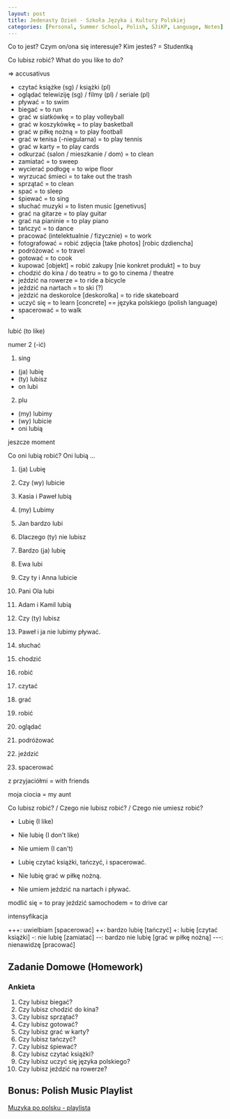 ```yaml
---
layout: post
title: Jedenasty Dzień - Szkoła Języka i Kultury Polskiej
categories: [Personal, Summer School, Polish, SJiKP, Language, Notes]
---
```


Co to jest?
Czym on/ona się interesuje?
Kim jesteś? = Studentką

Co lubisz robić? What do you like to do?

=> accusativus

- czytać książke (sg) / książki (pl)
- oglądać telewiziję (sg) / filmy (pl) / seriale (pl)
- pływać = to swim
- biegać = to run
- grać w siatkówkę = to play volleyball
- grać w koszykówkę = to play basketball
- grać w piłkę nożną = to play football
- grać w tenisa (-niegularna) = to play tennis
- grać w karty = to play cards
- odkurzać (salon / mieszkanie / dom) = to clean
- zamiatać = to sweep
- wycierać podłogę = to wipe floor
- wyrzucać śmieci = to take out the trash
- sprzątać = to clean
- spać = to sleep
- śpiewać = to sing
- słuchać muzyki = to listen music [genetivus]
- grać na gitarze = to play guitar
- grać na pianinie = to play piano
- tańczyć = to dance
- pracować (intelektualnie / fizycznie) = to work
- fotografować = robić zdjęcia [take photos] [robic dzdiencha]
- podróżować = to travel
- gotować = to cook
- kupować [objekt] = robić zakupy [nie konkret produkt] = to buy
- chodzić do kina / do teatru = to go to cinema / theatre
- jeździć na rowerze = to ride a bicycle
- jeździć na nartach = to ski (?)
- jeżdzić na deskorolce [deskorolka] = to ride skateboard
- uczyć się = to learn [concrete]
== języka polskiego (polish language)
- spacerować = to walk
- 


lubić (to like)


numer 2 (-ić)


1. sing
- (ja) lubię
- (ty) lubisz
- on lubi
2. plu
- (my) lubimy
- (wy) lubicie
- oni lubią


jeszcze moment


Co oni lubią robić? Oni lubią ...


1. (ja) Lubię
2. Czy (wy) lubicie
3. Kasia i Paweł lubią
4. (my) Lubimy
5. Jan bardzo lubi
6. Dlaczego (ty) nie lubisz
7. Bardzo (ja) lubię
8. Ewa lubi
9. Czy ty i Anna lubicie
10. Pani Ola lubi
11. Adam i Kamil lubią
12. Czy (ty) lubisz
13. Paweł i ja nie lubimy pływać.


1. słuchać
2. chodzić
3. robić
4. czytać
5. grać
6. robić
7. oglądać
8. podróżować
9. jeździć
10. spacerować


z przyjaciółmi = with friends


moja ciocia = my aunt


Co lubisz robić? / Czego nie lubisz robić? / Czego nie umiesz robić?


- Lubię (I like)
- Nie lubię (I don't like)
- Nie umiem (I can't)


- Lubię czytać książki, tańczyć, i spacerować.
- Nie lubię grać w piłkę nożną.
- Nie umiem jeździć na nartach i pływać.


modlić się = to pray
jeździć samochodem = to drive car


intensyfikacja


+++: uwielbiam [spacerować]
++: bardzo lubię [tańczyć]
+: lubię [czytać książki]
-: nie lubię [zamiatać]
--: bardzo nie lubię [grać w piłkę nożną]
---: nienawidzę [pracować]

## Zadanie Domowe (Homework)

### Ankieta

1. Czy lubisz biegać?
2. Czy lubisz chodzić do kina?
3. Czy lubisz sprzątać?
4. Czy lubisz gotować?
5. Czy lubisz grać w karty?
6. Czy lubisz tańczyć?
7. Czy lubisz śpiewać?
8. Czy lubisz czytać książki?
9. Czy lubisz uczyć się języka polskiego?
10. Czy lubisz jeździć na rowerze?

## Bonus: Polish Music Playlist

[Muzyka po polsku - playlista](https://padlet.com/03magda07_2000/muzyka-po-polsku-playlista-g7e39ypakfa1vwgl?fbclid=IwAR2mzLBD7PZLyMszkSfe1dWdQKsev8fLlsg0Sb05it1c2HWdXUPaahq4uq0)
